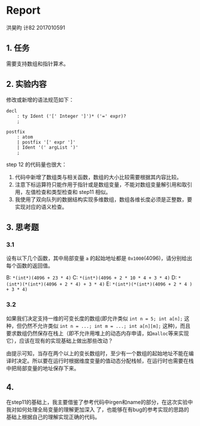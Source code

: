 # Report

洪昊昀    计82    2017010591

## 1. 任务

需要支持数组和指针算术。

## 2. 实验内容

修改或新增的语法规范如下：

```
decl
    : ty Ident ('[' Integer ']')* ('=' expr)?
    ;
    
postfix
    : atom
    | postfix '[' expr ']'
    | Ident '(' argList ')'
    ;
```

step 12 的代码量也很大：

1. 代码中新增了数组类与相关函数，数组的大小比较需要根据其内容比较。
2. 注意下标运算符只能作用于指针或是数组变量，不能对数组变量解引用和取引用，左值检查和类型检查和 step11 相似。
3. 我使用了双向队列的数据结构实现多维数组，数组各维长度必须是正整数，要实现对应的语义检查。

## 3. 思考题

### 3.1

设有以下几个函数，其中局部变量 `a` 的起始地址都是 `0x1000`(4096)，请分别给出每个函数的返回值。

B: `*(int*)(4096 + 23 * 4)`
C: `*(int*)(4096 + 2 * 10 * 4 + 3 * 4)`
D: `*(int*)(*(int*)(4096 + 2 * 4) + 3 * 4)`
E: `*(int*)(*(int*)(4096 + 2 * 4 ) + 3 * 4)`

### 3.2

如果我们决定支持一维的可变长度的数组(即允许类似 `int n = 5; int a[n];` 这种，但仍然不允许类似 `int n = ...; int m = ...; int a[n][m];` 这种)，而且要求数组仍然保存在栈上（即不允许用堆上的动态内存申请，如`malloc`等来实现它），应该在现有的实现基础上做出那些改动？

由提示可知，当存在两个以上的变长数组时，至少有一个数组的起始地址不能在编译时决定。所以要在运行时根据维度变量的值动态分配栈帧，在运行时也需要在栈中把局部变量的地址保存下来。

## 4.

在step11的基础上，我主要借鉴了参考代码中irgen和name的部分，在这次实验中我对如何处理全局变量的理解更加深入 了，也能够在有bug的参考实现的思路的基础上根据自己的理解实现正确的代码。


